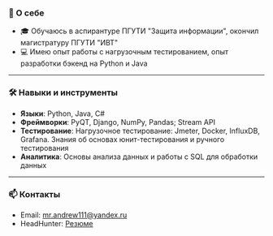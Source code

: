 ### 👋 О себе

- 🎓 Обучаюсь в аспирантуре ПГУТИ "Защита информации", окончил магистратуру ПГУТИ "ИВТ"
- 💻 Имею опыт работы c нагрузочным тестированием, опыт разработки бэкенд на Python и Java

---

### 🛠 Навыки и инструменты

- **Языки**: Python, Java, C#
- **Фреймворки**: PyQT, Django, NumPy, Pandas; Stream API
- **Тестирование**: Нагрузочное тестирование: Jmeter, Docker, InfluxDB, Grafana. Знания об основах юнит-тестирования и ручного тестирования
- **Аналитика**: Основы анализа данных и работы с SQL для обработки данных

---

### 📫 Контакты
- Email: mr.andrew111@yandex.ru
- HeadHunter: [Резюме](https://hh.ru/resume/acb61b37ff0902a96b0039ed1f726953533142)
